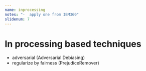 ```yaml
---
name: inprocessing
notes: "-  apply one from IBM360"
slidenum: 7
---
```

# In processing based techniques
- adversarial (Adversarial Debiasing)
- regularize by fairness (PrejudiceRemover)